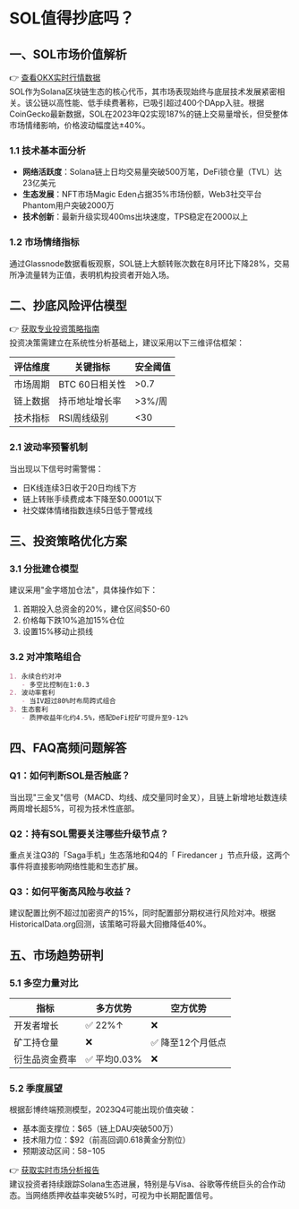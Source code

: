 # SOL值得抄底吗？

## 一、SOL市场价值解析
👉 [查看OKX实时行情数据](https://bit.ly/okx_welcome)  
SOL作为Solana区块链生态的核心代币，其市场表现始终与底层技术发展紧密相关。该公链以高性能、低手续费著称，已吸引超过400个DApp入驻。根据CoinGecko最新数据，SOL在2023年Q2实现187%的链上交易量增长，但受整体市场情绪影响，价格波动幅度达±40%。

### 1.1 技术基本面分析
- **网络活跃度**：Solana链上日均交易量突破500万笔，DeFi锁仓量（TVL）达23亿美元
- **生态发展**：NFT市场Magic Eden占据35%市场份额，Web3社交平台Phantom用户突破2000万
- **技术创新**：最新升级实现400ms出块速度，TPS稳定在2000以上

### 1.2 市场情绪指标
通过Glassnode数据看板观察，SOL链上大额转账次数在8月环比下降28%，交易所净流量转为正值，表明机构投资者开始入场。

## 二、抄底风险评估模型
👉 [获取专业投资策略指南](https://bit.ly/okx_welcome)  
投资决策需建立在系统性分析基础上，建议采用以下三维评估框架：

| 评估维度 | 关键指标 | 安全阈值 |
|---------|---------|---------|
| 市场周期 | BTC 60日相关性 | >0.7 |
| 链上数据 | 持币地址增长率 | >3%/周 |
| 技术指标 | RSI周线级别 | <30 |

### 2.1 波动率预警机制
当出现以下信号时需警惕：
- 日K线连续3日收于20日均线下方
- 链上转账手续费成本下降至$0.0001以下
- 社交媒体情绪指数连续5日低于警戒线

## 三、投资策略优化方案

### 3.1 分批建仓模型
建议采用"金字塔加仓法"，具体操作如下：
1. 首期投入总资金的20%，建仓区间$50-60
2. 价格每下跌10%追加15%仓位
3. 设置15%移动止损线

### 3.2 对冲策略组合
```markdown
1. 永续合约对冲
   - 多空比控制在1:0.3
2. 波动率套利
   - 当IV超过80%时布局跨式组合
3. 生态套利
   - 质押收益年化约4.5%，搭配DeFi挖矿可提升至9-12%
```

## 四、FAQ高频问题解答

### Q1：如何判断SOL是否触底？
当出现"三金叉"信号（MACD、均线、成交量同时金叉），且链上新增地址数连续两周增长超5%，可视为技术性底部。

### Q2：持有SOL需要关注哪些升级节点？
重点关注Q3的「Saga手机」生态落地和Q4的「 Firedancer 」节点升级，这两个事件将直接影响网络性能和生态扩展。

### Q3：如何平衡高风险与收益？
建议配置比例不超过加密资产的15%，同时配置部分期权进行风险对冲。根据HistoricalData.org回测，该策略可将最大回撤降低40%。

## 五、市场趋势研判

### 5.1 多空力量对比
| 指标         | 多方优势 | 空方优势 |
|--------------|----------|----------|
| 开发者增长   | ✅ 22%↑   | ❌        |
| 矿工持仓量   | ❌       | ✅ 降至12个月低点 |
| 衍生品资金费率 | ✅ 平均0.03% | ❌        |

### 5.2 季度展望
根据彭博终端预测模型，2023Q4可能出现价值突破：
- 基本面支撑位：$65（链上DAU突破500万）
- 技术阻力位：$92（前高回调0.618黄金分割位）
- 预期波动区间：$58-$105

👉 [获取实时市场分析报告](https://bit.ly/okx_welcome)  
建议投资者持续跟踪Solana生态进展，特别是与Visa、谷歌等传统巨头的合作动态。当网络质押收益率突破5%时，可视为中长期配置信号。